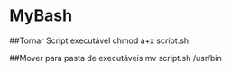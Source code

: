 # MyBash

##Tornar Script executável
chmod a+x script.sh

##Mover para pasta de executáveis
mv script.sh /usr/bin
